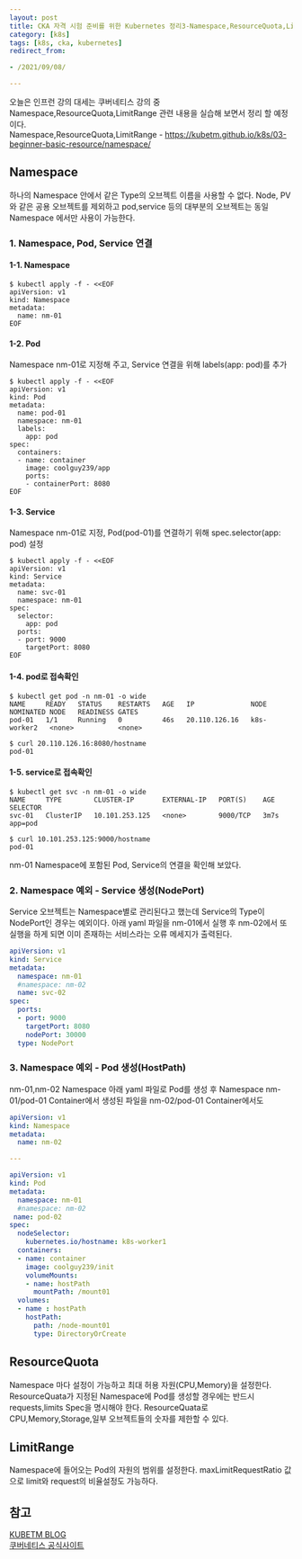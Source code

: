 ```yaml
---
layout: post
title: CKA 자격 시험 준비를 위한 Kubernetes 정리3-Namespace,ResourceQuota,LimitRange 
category: [k8s]
tags: [k8s, cka, kubernetes]
redirect_from:

- /2021/09/08/

---
```


오늘은 인프런 강의 대세는 쿠버네티스 강의 중 Namespace,ResourceQuota,LimitRange 관련 내용을 실습해 보면서 정리 할 예정이다.  
Namespace,ResourceQuota,LimitRange - <https://kubetm.github.io/k8s/03-beginner-basic-resource/namespace/>   

## Namespace
하나의 Namespace 안에서 같은 Type의 오브젝트 이름을 사용할 수 없다. Node, PV와 같은 공용 오브젝트를 제외하고 pod,service 등의 대부분의 오브젝트는 동일 Namespace 에서만 사용이 가능한다.   
### 1. Namespace, Pod, Service 연결
#### 1-1. Namespace
```shell
$ kubectl apply -f - <<EOF
apiVersion: v1
kind: Namespace
metadata:
  name: nm-01
EOF
```  
#### 1-2. Pod
Namespace nm-01로 지정해 주고, Service 연결을 위해 labels(app: pod)를 추가
```shell
$ kubectl apply -f - <<EOF
apiVersion: v1
kind: Pod
metadata:
  name: pod-01
  namespace: nm-01
  labels:
    app: pod
spec:
  containers:
  - name: container
    image: coolguy239/app
    ports:
    - containerPort: 8080
EOF
```  
#### 1-3. Service
Namespace nm-01로 지정, Pod(pod-01)를 연결하기 위해 spec.selector(app: pod) 설정  
```shell
$ kubectl apply -f - <<EOF
apiVersion: v1
kind: Service
metadata:
  name: svc-01
  namespace: nm-01
spec:
  selector:
    app: pod
  ports:
  - port: 9000
    targetPort: 8080
EOF
```  

#### 1-4. pod로 접속확인
```shell
$ kubectl get pod -n nm-01 -o wide
NAME     READY   STATUS    RESTARTS   AGE   IP              NODE          NOMINATED NODE   READINESS GATES
pod-01   1/1     Running   0          46s   20.110.126.16   k8s-worker2   <none>           <none>

$ curl 20.110.126.16:8080/hostname
pod-01
```  

#### 1-5. service로 접속확인
```shell
$ kubectl get svc -n nm-01 -o wide
NAME     TYPE        CLUSTER-IP       EXTERNAL-IP   PORT(S)    AGE    SELECTOR
svc-01   ClusterIP   10.101.253.125   <none>        9000/TCP   3m7s   app=pod

$ curl 10.101.253.125:9000/hostname
pod-01
```  
nm-01 Namespace에 포함된 Pod, Service의 연결을 확인해 보았다.  

### 2. Namespace 예외 - Service 생성(NodePort)
Service 오브젝트는 Namespace별로 관리된다고 했는데 Service의 Type이 NodePort인 경우는 예외이다. 아래 yaml 파일을 nm-01에서 실행 후 nm-02에서 또 실행을 하게 되면 이미 존재하는 서비스라는 오류 메세지가 출력된다.  
```yaml
apiVersion: v1
kind: Service
metadata:
  namespace: nm-01
  #namespace: nm-02
  name: svc-02
spec:
  ports:
  - port: 9000
    targetPort: 8080
    nodePort: 30000
  type: NodePort
```  
### 3. Namespace 예외 - Pod 생성(HostPath)  
nm-01,nm-02 Namespace 아래 yaml 파일로 Pod를 생성 후 Namespace nm-01/pod-01 Container에서 생성된 파일을 nm-02/pod-01 Container에서도 
```yaml
apiVersion: v1
kind: Namespace
metadata:
  name: nm-02

---

apiVersion: v1
kind: Pod
metadata:
  namespace: nm-01
  #namespace: nm-02
 name: pod-02
spec:
  nodeSelector:
    kubernetes.io/hostname: k8s-worker1
  containers:
  - name: container
    image: coolguy239/init
    volumeMounts:
    - name: hostPath
      mountPath: /mount01
  volumes:
  - name : hostPath
    hostPath:
      path: /node-mount01
      type: DirectoryOrCreate
```


## ResourceQuota
Namespace 마다 설정이 가능하고 최대 허용 자원(CPU,Memory)을 설정한다. ResourceQuata가 지정된 Namespace에 Pod를 생성할 경우에는 반드시 requests,limits Spec을 명시해야 한다. ResourceQuata로 CPU,Memory,Storage,일부 오브젝트들의 숫자를 제한할 수 있다.  

## LimitRange
Namespace에 들어오는 Pod의 자원의 범위를 설정한다. maxLimitRequestRatio 값으로 limit와 request의 비율설정도 가능하다.  


## 참고
[KUBETM BLOG](https://kubetm.github.io/k8s/)   
[쿠버네티스 공식사이트](https://kubernetes.io/ko/docs/home/)
